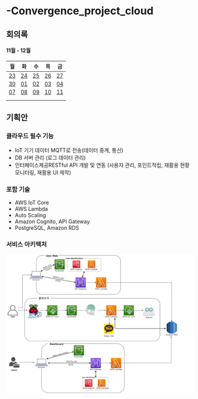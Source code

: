 # -Convergence_project_cloud

## 회의록

#### 11월 - 12월

| 월                            | 화                            | 수                            | 목                            | 금                            |
| ----------------------------- | ----------------------------- | ----------------------------- | ----------------------------- | ----------------------------- |
| [23](meeting.md#회의록-201123) | [24](meeting.md#회의록-201124) | [25](meeting.md#회의록-201125) | [26](meeting.md#회의록-201126) | [27](meeting.md#회의록-201127) |
| [30](meeting.md#회의록-201230) | [01](meeting.md#회의록-201201) | [02](meeting.md#회의록-201202) | [03](meeting.md#회의록-201203) | [04](meeting.md#회의록-201204)  |
| [07](meeting.md#회의록-201207) | [08](meeting.md#회의록-201208) | [09](meeting.md#회의록-201209) | [10](meeting.md#회의록-201210) | [11](meeting.md#회의록-201211) |
|                               |                               |                               |                               |                               |
|                               |                               |                               |                               |                               |


## 기획안



### 클라우드 필수 기능

- IoT 기기 데이터 MQTT로 전송(데이터 중계, 통신)
- DB 서버 관리 (로그 데이터 관리)
- 인터페이스제공RESTful API 개발 및 연동 (사용자 관리, 포인트적립, 재활용 현황 모니터링, 재활용 UI 제작)



### 포함 기술

- AWS IoT Core
- AWS Lambda
- Auto Scaling
- Amazon Cognito, API Gateway
- PostgreSQL, Amazon RDS



### 서비스 아키텍처

![아키텍처](./img/아키텍처.jpg)